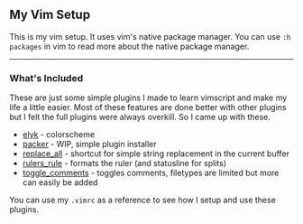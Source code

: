 ## My Vim Setup

This is my vim setup. It uses vim's native package manager.
You can use ```:h packages``` in vim to read more about the native package manager.

---
### What's Included

These are just some simple plugins I made to learn vimscript and make my life a little easier. 
Most of these features are done better with other plugins but I felt the full plugins 
were always overkill. So I came up with these.

* [elyk][2] - colorscheme
* [packer][3] - WIP, simple plugin installer
* [replace_all][4] - shortcut for simple string replacement in the current buffer
* [rulers_rule][5] - formats the ruler (and statusline for splits)
* [toggle_comments][6] - toggles comments, filetypes are limited but more can easily be added

[2]: https://github.com/thisiskyle/ke-vim-pack/tree/master/start/elyk
[3]: https://github.com/thisiskyle/ke-vim-pack/tree/master/start/packer
[4]: https://github.com/thisiskyle/ke-vim-pack/tree/master/start/replace_all
[5]: https://github.com/thisiskyle/ke-vim-pack/tree/master/start/rulers_rule
[6]: https://github.com/thisiskyle/ke-vim-pack/tree/master/start/toggle_comments

You can use my ```.vimrc``` as a reference to see how I setup and use these plugins.

